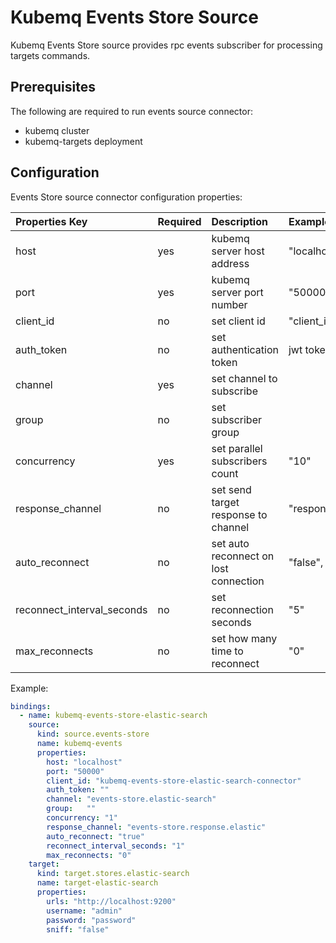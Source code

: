 # Kubemq Events Store Source

Kubemq Events Store source provides rpc events subscriber for processing targets commands.

## Prerequisites
The following are required to run events source connector:

- kubemq cluster
- kubemq-targets deployment


## Configuration

Events Store source connector configuration properties:

| Properties Key             | Required | Description                           | Example            |
|:---------------------------|:---------|:--------------------------------------|:-------------------|
| host                       | yes      | kubemq server host address            | "localhost         |
| port                       | yes      | kubemq server port number             | "50000"            |
| client_id                  | no       | set client id                         | "client_id"        |
| auth_token                 | no       | set authentication token              | jwt token          |
| channel                    | yes      | set channel to subscribe              |                    |
| group                      | no       | set subscriber group                  |                    |
| concurrency                | yes      | set parallel subscribers count        | "10"               |
| response_channel             | no       | set send target response to channel   | "response.channel" |
| auto_reconnect             | no       | set auto reconnect on lost connection | "false", "true"    |
| reconnect_interval_seconds | no       | set reconnection seconds              | "5"                |
| max_reconnects             | no       | set how many time to reconnect        | "0"                |






Example:

```yaml
bindings:
  - name: kubemq-events-store-elastic-search
    source:
      kind: source.events-store
      name: kubemq-events
      properties:
        host: "localhost"
        port: "50000"
        client_id: "kubemq-events-store-elastic-search-connector"
        auth_token: ""
        channel: "events-store.elastic-search"
        group:   ""
        concurrency: "1"
        response_channel: "events-store.response.elastic"
        auto_reconnect: "true"
        reconnect_interval_seconds: "1"
        max_reconnects: "0"
    target:
      kind: target.stores.elastic-search
      name: target-elastic-search
      properties:
        urls: "http://localhost:9200"
        username: "admin"
        password: "password"
        sniff: "false"
```
